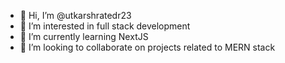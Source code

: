 - 👋 Hi, I’m @utkarshratedr23
- 👀 I’m interested in full stack development
- 🌱 I’m currently learning NextJS
- 💞️ I’m looking to collaborate on projects related to MERN stack
  

<!---
utkarshratedr23/utkarshratedr23 is a ✨ special ✨ repository because its `README.md` (this file) appears on your GitHub profile.
You can click the Preview link to take a look at your changes.
--->
